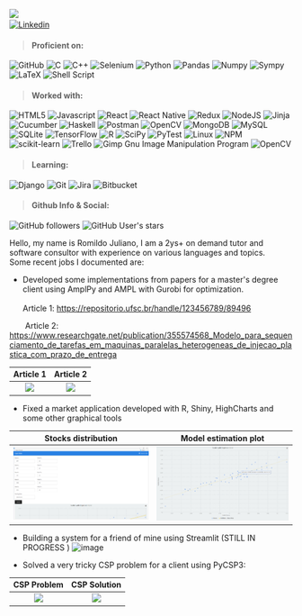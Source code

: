 ![](https://komarev.com/ghpvc/?username=romildojuliano&color=blue)  
[![Linkedin](https://img.shields.io/badge/LinkedIn-0077B5?logo=linkedin&logoColor=white)](https://www.linkedin.com/in/romildojuliano/)

> #### Proficient on:

![GitHub](https://img.shields.io/badge/-GitHub-181717?logo=github&style=flat)
![C](https://img.shields.io/badge/-C-black?logo=C&style=flat)
![C++](https://img.shields.io/badge/C++-blue.svg?style=flat&logo=c%2B%2B)
![Selenium](https://img.shields.io/badge/Selenium-white?style=flat&logo=selenium)
![Python](https://img.shields.io/badge/-Python-yellow?logo=python&style=flat)
![Pandas](https://img.shields.io/badge/-Pandas-150458?logo=pandas&style=flat)
![Numpy](https://img.shields.io/badge/-Numpy-013243?logo=numpy&style=flat)
![Sympy](https://img.shields.io/badge/-Sympy-3B5526?logo=sympy&style=flat)
![LaTeX](https://img.shields.io/badge/LaTeX-008080?logo=latex&style=flat)
![Shell Script](https://img.shields.io/badge/Shell_script-%23121011.svg?logo=gnu-bash&logoColor=white)
<!--![Java](https://img.shields.io/badge/Java-F7DF1E?logo=java&style=flat)-->


> #### Worked with:
![HTML5](https://img.shields.io/badge/-HTML5-E34F26?logo=html5&logoColor=white&style=flat)
![Javascript](https://img.shields.io/badge/-Javascript-061a06?logo=javascript&style=flat)
![React](https://img.shields.io/badge/-React-61DAFB?logo=react&logoColor=white&style=flat)
![React Native](https://img.shields.io/badge/React_Native-%2320232a.svg?logo=react)
![Redux](https://img.shields.io/badge/-Redux-61DAFB?logo=redux&logoColor=764ABC&style=flat)
![NodeJS](https://img.shields.io/badge/-NodeJS-339933?logo=node.js&logoColor=white&style=flat)
![Jinja](https://img.shields.io/badge/Jinja-B41717?style=flat&logo=jinja)
![Cucumber](https://img.shields.io/badge/Cucumber-white?style=flat&logo=cucumber)
![Haskell](https://img.shields.io/badge/-Haskell-5D4F85?logo=haskell&style=flat)
![Postman](https://img.shields.io/badge/-Postman-FF8c57?logo=postman&style=flat)
![OpenCV](https://img.shields.io/badge/-OpenCV-61DAFB?logo=opencv&logoColor=white&style=flat)
![MongoDB](https://img.shields.io/badge/-MongoDB-061a06?logo=mongodb&style=flat)
![MySQL](https://img.shields.io/badge/MySQL-%2300f.svg?logo=mysql&logoColor=white)
![SQLite](https://img.shields.io/badge/SQLite-%2307405e.svg?logo=sqlite&logoColor=white)
![TensorFlow](https://img.shields.io/badge/-TensorFlow-FF600F?logo=tensorflow&style=flat)
![R](https://img.shields.io/badge/-R-276DC3?logo=R&style=flat)
![SciPy](https://img.shields.io/badge/-SciPy-8AFAFF?logo=scipy&style=flat)
![PyTest](https://img.shields.io/badge/-Pytest-40bef7?logo=pytest&style=flat)
![Linux](https://img.shields.io/badge/-Linux-black?logo=linux&style=flat)
![NPM](https://img.shields.io/badge/-NPM-CB3837?logo=npm&style=flat)
![scikit-learn](https://img.shields.io/badge/scikit--learn-%23F7931E.svg?logo=scikit-learn&logoColor=white)
![Trello](https://img.shields.io/badge/Trello-%23026AA7.svg?logo=Trello&logoColor=white)
![Gimp Gnu Image Manipulation Program](https://img.shields.io/badge/Gimp-657D8B?logo=gimp&logoColor=FFFFFF)
![OpenCV](https://img.shields.io/badge/OpenCV-%23white.svg?logo=opencv&logoColor=white)

> #### Learning:
![Django](https://img.shields.io/badge/Django-092E20?style=flat&logo=django)
![Git](https://img.shields.io/badge/-Git-181717?logo=git&style=flat)
![Jira](https://img.shields.io/badge/-Jira-0052CC?logo=jira&style=flat)
![Bitbucket](https://img.shields.io/badge/-Bitbucket-0052CC?logo=bitbucket&style=flat)

> #### Github Info & Social:

![GitHub followers](https://img.shields.io/github/followers/romildojuliano?style=social)    ![GitHub User's stars](https://img.shields.io/github/stars/romildojuliano?style=social)   

<!--[![Top Langs](https://github-readme-stats.vercel.app/api/top-langs/?username=romildojuliano&layout=compact)](https://github.com/anuraghazra/github-readme-stats)-->


Hello, my name is Romildo Juliano, I am a 2ys+ on demand tutor and software consultor with experience on various languages and topics.  
Some recent jobs I documented are: 

- Developed some implementations from papers for a master's degree client using AmplPy and AMPL with Gurobi for optimization.  
<br>Article 1: https://repositorio.ufsc.br/handle/123456789/89496

<!--
<div class="row">
  <div class="column">
    <img src="https://user-images.githubusercontent.com/33132257/214433369-09a6c19a-7702-4fd5-8cbd-2f69f3e38e25.png" width="480>
  </div>
</div>
-->
                                                                                                                            
&emsp;&emsp;Article 2: https://www.researchgate.net/publication/355574568_Modelo_para_sequenciamento_de_tarefas_em_maquinas_paralelas_heterogeneas_de_injecao_plastica_com_prazo_de_entrega

Article 1                  | Article 2  
:-------------------------:|:-------------------------:
![](https://user-images.githubusercontent.com/33132257/214433711-5e276327-7439-456e-879a-264470dd794d.png)  |  ![](https://user-images.githubusercontent.com/33132257/214433369-09a6c19a-7702-4fd5-8cbd-2f69f3e38e25.png)

<!--
<div class="row">
  <div class="column">
    <img src="https://user-images.githubusercontent.com/33132257/214433711-5e276327-7439-456e-879a-264470dd794d.png" width=480>
  </div>
  <div class="column">
    <img src="https://user-images.githubusercontent.com/33132257/214433369-09a6c19a-7702-4fd5-8cbd-2f69f3e38e25.png" width=480>
  </div>
</div>                                                                                                                            
-->
- Fixed a market application developed with R, Shiny, HighCharts and some other graphical tools 

Stocks distribution        | Model estimation plot  
:-------------------------:|:-------------------------:
![](https://github.com/romildojuliano/romildojuliano/blob/main/portfolio/shiny-1.png)  |  ![](https://github.com/romildojuliano/romildojuliano/blob/main/portfolio/shiny-2.png)

<!--
![](https://github.com/romildojuliano/romildojuliano/blob/main/portfolio/shiny-1.png)
![](https://github.com/romildojuliano/romildojuliano/blob/main/portfolio/shiny-2.png)
-->
- Building a system for a friend of mine using Streamlit (STILL IN PROGRESS )
![image](https://user-images.githubusercontent.com/33132257/214430277-dbdf8811-c936-4885-bb8b-f8ee3386ee69.png)

- Solved a very tricky CSP problem for a client using PyCSP3:

CSP Problem                | CSP Solution  
:-------------------------:|:-------------------------:
![](https://user-images.githubusercontent.com/33132257/214429607-7c368107-eb54-4831-973f-214d9b72100a.png)  |  ![](https://user-images.githubusercontent.com/33132257/214429829-9d1d44ce-a5a6-4777-9dd5-ba26836153f2.png)


